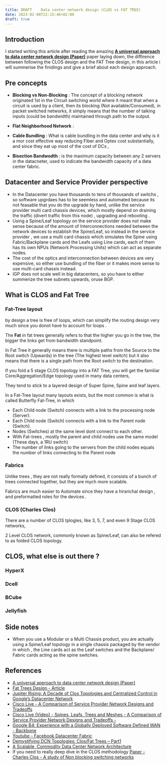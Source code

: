```yaml
---
title: DRAFT	Data center network design (CLOS vs FAT TREE)
date: 2023-02-08T22:15:46+02:00
draft: true
---
```


## Introduction

I started writing this article after reading the amazing __[A universal approach to data center network design (Paper)](https://pages.cs.wisc.edu/~akella/papers/univ-dcn.pdf)__ paper laying down, the diffirence between following the CLOS design and the FAT Tree design, in this article i will summerise the finidings and give a brief about each design approach.

## Pre concepts
- **Blocking vs Non-Blocking** : The concept of a blocking network originated 1st in the Circuit switching world where it meant that when a circuit is used by a client, then its blocking (Not available/Consumed), in packet switched networks, it simply means that the number of talking inputs (could be bandwidth) maintained through path to the output.

- **Flat Neighborhood Network** : 
- **Cable Bundling** : What is cable bundling in the data center and why is it a mor cost effective way reducing Fiber and Optex cost substantially, and since they eat up most of the cost of DCs , 
- **Bisection Bandwodth** :  is the maximum capacity between any 2 servers in the datacneter, used to indicate the bandwidth capacity of a data center fabric.

## Datacenter and Service Provider perspective

- In the Datacenter you have thousands to tens of thousands of switchs , so software upgrdaes has to be seemless and automated because its not feasable that you do the upgrade by hand, unlike the service provider multi card chassis devices, which mostly depend on draining the traffic (divert traffic from this node) , upgrading and rebooting .
- Using a Spine/Leaf topology on the service provider does not make sense because of the amount of Interconnections needed between the network devices to establish the Spine/Leaf, so instead in the service provider , we use a multi card chassis which simulates the Spine using Fabric/Backplane cards and the Leafs using Line cards, each of them has its own NPUs (Network Processing Units) which can act as separate nodes.
- The cost of the optics and interconnection between devices are very expensive, so either use bundling of the fiber or it makes more sense to use multi-card chassis instead.
- IGP does not scale well in big datacenters, so you have to either summerize the tree subnets upwards, oruse BGP.

## What is CLOS and Fat Tree
### Fat-Tree layout

by design a tree is free of loops, which can simplify the routing design very much since you donot have to account for loops .

The __Fat__ in fat trees generally refers to that the higher you go in the tree, the bigger the links get from bandwidth standpoint.

In Fat Tree it generally means there is multiple paths from the Source to the Root switch (Upwards) in the tree (The highest level switch) but it also means that there is a single path from the Root switch to the destination.

If you fold a 5 stage CLOS topology into a FAT Tree, you will get the familiar Core/Aggregation/Edge topology used in many data centers, 

They tend to stick to a layered design of Super Spine, Spine and leaf layers.

In a Fat-Tree layout many layouts exists, but the most common is what is called Butterfly Fat-Tree, in which 
- Each Child node (Switch) connects with a link to the processing node (Server).
- Each Child node (Switch) connects with a link to the Parent node (Switch).
- Nodes (Switches) at the same level dont connect to each other.
- With Fat-trees , mostly the parent and child nodes use the same model (These days, a 1RU switch)
- The number of links going to the servers from the child nodes equals the number of links connecting to the Parent node

### Fabrics

Unlike trees , they are not really formally defined, it consists of a bunch of trees connected together, but they are mych more scalable.

Fabrics are much easier to Automate since they have a hirarichal design , and preformatted roles for the devices .

### CLOS (Charles Clos)

There are a number of CLOS tplogies, like 3, 5, 7, and even 9 Stage CLOS networks, 

2 Level CLOS network, commonly known as Spine/Leaf, can also be refered to as folded CLOS topology.


## CLOS, what else is out there ?
### HyperX
### Dcell
### BCube
### Jellyfish

## Side notes

- When you use a Modular or a Multi Chassis product, you are actually using a Spine/Leaf topology in a single chassis packaged by the vendor in which , the Line cards act as the Leaf switches and the Backplane/ Fabric cards acting as the spine switches.

## References
- [A universal approach to data center network design (Paper)](https://pages.cs.wisc.edu/~akella/papers/univ-dcn.pdf)
- [Fat Trees Design - Article](https://clusterdesign.org/fat-trees/)
- [Jupiter Rising: A Decade of Clos Topologies and Centralized Control in Google’s Datacenter Network](http://rule11.tech/papers/2015-jupiterrising.pdf)
- [Cisco Live - A Comparison of Service Provider Network Designs and Tradeoffs](https://www.ciscolive.com/c/dam/r/ciscolive/apjc/docs/2019/pdf/BRKSPG-2682.pdf)
- [Cisco Live (Video) - Spines, Leafs, Trees and Meshes - A Comparison of Service Provider Network Designs and Tradeoffs -](https://www.ciscolive.com/on-demand/on-demand-details.html?#/video/1636411425379002rkwA)
- [Google B4: Experience with a Globally Deployed Software Defined WAN - Backbone
](https://research.google/pubs/pub41761/)
- [Youtube - Facebook Datacenter Fabric](https://www.youtube.com/watch?v=kcI3fGEait0)
- [Demystifying DCN Topologies: Clos/Fat Trees – Part1
](https://packetpushers.net/demystifying-dcn-topologies-clos-fat-trees-part1/)
- [A Scalable, Commodity Data Center Network Architecture](http://ccr.sigcomm.org/online/files/p63-alfares.pdf)
- If you need to really deep dive in the CLOS methodology [Paper - Charles Clos - A study of Non blocking switching networks](https://www.gdt.id.au/~gdt/presentations/2016-07-05-questnet-sdn/papers/bell195303--clos--a-study-of-non-blocking-switching-networks.pdf)